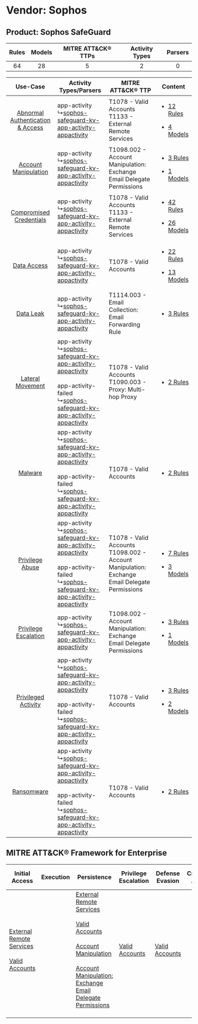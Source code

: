 Vendor: Sophos
==============
Product: Sophos SafeGuard
-------------------------
| Rules | Models | MITRE ATT&CK® TTPs | Activity Types | Parsers |
|:-----:|:------:|:------------------:|:--------------:|:-------:|
|  64   |   28   |         5          |       2        |    0    |

|    Use-Case    | Activity Types/Parsers    | MITRE ATT&CK® TTP    | Content    |
|:----:| ---- | ---- | ---- |
| [Abnormal Authentication & Access](../../../UseCases/uc_abnormal_authentication_&_access.md) |  app-activity<br> ↳[sophos-safeguard-kv-app-activity-appactivity](Ps/pC_sophossafeguardkvappactivityappactivity.md)<br>    | T1078 - Valid Accounts<br>T1133 - External Remote Services<br>    | [<ul><li>12 Rules</li></ul><ul><li>4 Models</li></ul>](RM/r_m_sophos_sophos_safeguard_Abnormal_Authentication_&_Access.md) |
|    [Account Manipulation](../../../UseCases/uc_account_manipulation.md)    |  app-activity<br> ↳[sophos-safeguard-kv-app-activity-appactivity](Ps/pC_sophossafeguardkvappactivityappactivity.md)<br>    | T1098.002 - Account Manipulation: Exchange Email Delegate Permissions<br>    | [<ul><li>3 Rules</li></ul><ul><li>1 Models</li></ul>](RM/r_m_sophos_sophos_safeguard_Account_Manipulation.md)    |
|          [Compromised Credentials](../../../UseCases/uc_compromised_credentials.md)          |  app-activity<br> ↳[sophos-safeguard-kv-app-activity-appactivity](Ps/pC_sophossafeguardkvappactivityappactivity.md)<br>    | T1078 - Valid Accounts<br>T1133 - External Remote Services<br>    | [<ul><li>42 Rules</li></ul><ul><li>26 Models</li></ul>](RM/r_m_sophos_sophos_safeguard_Compromised_Credentials.md)         |
|    [Data Access](../../../UseCases/uc_data_access.md)    |  app-activity<br> ↳[sophos-safeguard-kv-app-activity-appactivity](Ps/pC_sophossafeguardkvappactivityappactivity.md)<br>    | T1078 - Valid Accounts<br>    | [<ul><li>22 Rules</li></ul><ul><li>13 Models</li></ul>](RM/r_m_sophos_sophos_safeguard_Data_Access.md)    |
|    [Data Leak](../../../UseCases/uc_data_leak.md)    |  app-activity<br> ↳[sophos-safeguard-kv-app-activity-appactivity](Ps/pC_sophossafeguardkvappactivityappactivity.md)<br>    | T1114.003 - Email Collection: Email Forwarding Rule<br>    | [<ul><li>3 Rules</li></ul>](RM/r_m_sophos_sophos_safeguard_Data_Leak.md)    |
|    [Lateral Movement](../../../UseCases/uc_lateral_movement.md)    |  app-activity<br> ↳[sophos-safeguard-kv-app-activity-appactivity](Ps/pC_sophossafeguardkvappactivityappactivity.md)<br><br> app-activity-failed<br> ↳[sophos-safeguard-kv-app-activity-appactivity](Ps/pC_sophossafeguardkvappactivityappactivity.md)<br> | T1078 - Valid Accounts<br>T1090.003 - Proxy: Multi-hop Proxy<br>    | [<ul><li>2 Rules</li></ul>](RM/r_m_sophos_sophos_safeguard_Lateral_Movement.md)    |
|    [Malware](../../../UseCases/uc_malware.md)    |  app-activity<br> ↳[sophos-safeguard-kv-app-activity-appactivity](Ps/pC_sophossafeguardkvappactivityappactivity.md)<br><br> app-activity-failed<br> ↳[sophos-safeguard-kv-app-activity-appactivity](Ps/pC_sophossafeguardkvappactivityappactivity.md)<br> | T1078 - Valid Accounts<br>    | [<ul><li>2 Rules</li></ul>](RM/r_m_sophos_sophos_safeguard_Malware.md)    |
|    [Privilege Abuse](../../../UseCases/uc_privilege_abuse.md)    |  app-activity<br> ↳[sophos-safeguard-kv-app-activity-appactivity](Ps/pC_sophossafeguardkvappactivityappactivity.md)<br><br> app-activity-failed<br> ↳[sophos-safeguard-kv-app-activity-appactivity](Ps/pC_sophossafeguardkvappactivityappactivity.md)<br> | T1078 - Valid Accounts<br>T1098.002 - Account Manipulation: Exchange Email Delegate Permissions<br> | [<ul><li>7 Rules</li></ul><ul><li>3 Models</li></ul>](RM/r_m_sophos_sophos_safeguard_Privilege_Abuse.md)    |
|    [Privilege Escalation](../../../UseCases/uc_privilege_escalation.md)    |  app-activity<br> ↳[sophos-safeguard-kv-app-activity-appactivity](Ps/pC_sophossafeguardkvappactivityappactivity.md)<br>    | T1098.002 - Account Manipulation: Exchange Email Delegate Permissions<br>    | [<ul><li>3 Rules</li></ul><ul><li>1 Models</li></ul>](RM/r_m_sophos_sophos_safeguard_Privilege_Escalation.md)    |
|    [Privileged Activity](../../../UseCases/uc_privileged_activity.md)    |  app-activity<br> ↳[sophos-safeguard-kv-app-activity-appactivity](Ps/pC_sophossafeguardkvappactivityappactivity.md)<br><br> app-activity-failed<br> ↳[sophos-safeguard-kv-app-activity-appactivity](Ps/pC_sophossafeguardkvappactivityappactivity.md)<br> | T1078 - Valid Accounts<br>    | [<ul><li>3 Rules</li></ul><ul><li>2 Models</li></ul>](RM/r_m_sophos_sophos_safeguard_Privileged_Activity.md)    |
|    [Ransomware](../../../UseCases/uc_ransomware.md)    |  app-activity<br> ↳[sophos-safeguard-kv-app-activity-appactivity](Ps/pC_sophossafeguardkvappactivityappactivity.md)<br><br> app-activity-failed<br> ↳[sophos-safeguard-kv-app-activity-appactivity](Ps/pC_sophossafeguardkvappactivityappactivity.md)<br> | T1078 - Valid Accounts<br>    | [<ul><li>2 Rules</li></ul>](RM/r_m_sophos_sophos_safeguard_Ransomware.md)    |

MITRE ATT&CK® Framework for Enterprise
--------------------------------------
| Initial Access                                                                                                                                   | Execution | Persistence                                                                                                                                                                                                                                                                                                                                 | Privilege Escalation                                                | Defense Evasion                                                     | Credential Access | Discovery | Lateral Movement | Collection                                                                                                                                                            | Command and Control                                                                                                                       | Exfiltration | Impact |
| ------------------------------------------------------------------------------------------------------------------------------------------------ | --------- | ------------------------------------------------------------------------------------------------------------------------------------------------------------------------------------------------------------------------------------------------------------------------------------------------------------------------------------------- | ------------------------------------------------------------------- | ------------------------------------------------------------------- | ----------------- | --------- | ---------------- | --------------------------------------------------------------------------------------------------------------------------------------------------------------------- | ----------------------------------------------------------------------------------------------------------------------------------------- | ------------ | ------ |
| [External Remote Services](https://attack.mitre.org/techniques/T1133)<br><br>[Valid Accounts](https://attack.mitre.org/techniques/T1078)<br><br> |           | [External Remote Services](https://attack.mitre.org/techniques/T1133)<br><br>[Valid Accounts](https://attack.mitre.org/techniques/T1078)<br><br>[Account Manipulation](https://attack.mitre.org/techniques/T1098)<br><br>[Account Manipulation: Exchange Email Delegate Permissions](https://attack.mitre.org/techniques/T1098/002)<br><br> | [Valid Accounts](https://attack.mitre.org/techniques/T1078)<br><br> | [Valid Accounts](https://attack.mitre.org/techniques/T1078)<br><br> |                   |           |                  | [Email Collection](https://attack.mitre.org/techniques/T1114)<br><br>[Email Collection: Email Forwarding Rule](https://attack.mitre.org/techniques/T1114/003)<br><br> | [Proxy: Multi-hop Proxy](https://attack.mitre.org/techniques/T1090/003)<br><br>[Proxy](https://attack.mitre.org/techniques/T1090)<br><br> |              |        |